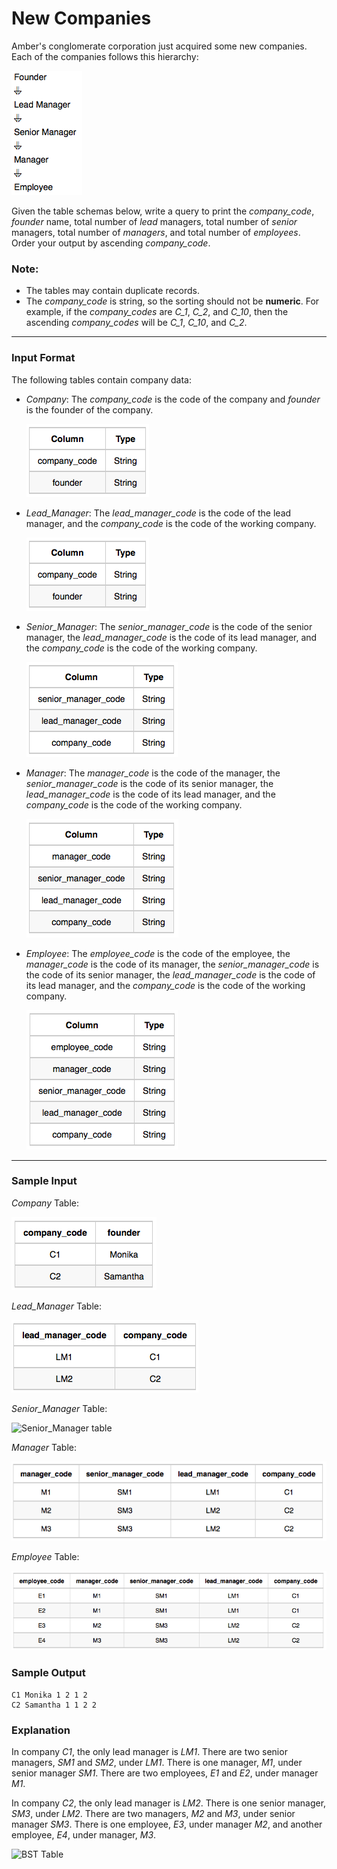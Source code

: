 ﻿# New Companies
Amber's conglomerate corporation just acquired some new companies. Each of the companies follows this hierarchy:

![Hierarchy](hierarchy.png)

Given the table schemas below, write a query to print the *company_code*, *founder* name, total number of *lead* managers, total number of *senior* managers, total number of *managers*, and total number of *employees*. Order your output by ascending *company_code*.
### Note:
 * The tables may contain duplicate records.
 * The *company_code* is string, so the sorting should not be **numeric**. For example, if the *company_codes* are *C_1*, *C_2*, and *C_10*, then the ascending *company_codes* will be *C_1*, *C_10*, and *C_2*.
---
### Input Format
The following tables contain company data:
 * *Company*: The *company_code* is the code of the company and *founder* is the founder of the company.

   ![Company table](table_company.png)
 * *Lead_Manager*: The *lead_manager_code* is the code of the lead manager, and the *company_code* is the code of the working company.   
 
   ![Lead_Manager table](table_lead_manager.png)
 * *Senior_Manager*: The *senior_manager_code* is the code of the senior manager, the *lead_manager_code* is the code of its lead manager, and the *company_code* is the code of the working company.
   
   ![Senior_Manager table](table_senior_manager.png)
 * *Manager*: The *manager_code* is the code of the manager, the *senior_manager_code* is the code of its senior manager, the *lead_manager_code* is the code of its lead manager, and the *company_code* is the code of the working company.
 
   ![Manager table](table_manager.png)
 * *Employee*: The *employee_code* is the code of the employee, the *manager_code* is the code of its manager, the *senior_manager_code* is the code of its senior manager, the *lead_manager_code* is the code of its lead manager, and the *company_code* is the code of the working company.
 
   ![Employee table](table_employee.png)
---
### Sample Input
*Company* Table:

![Company table](company.png)

*Lead_Manager* Table:

![Lead_Manager table](lead_manager.png)

*Senior_Manager* Table:

![Senior_Manager table](sennnior_manager.png)

*Manager* Table:

![Manager table](manager.png)

*Employee* Table:

![Employee table](employee.png)
### Sample Output
```
C1 Monika 1 2 1 2
C2 Samantha 1 1 2 2
```
### Explanation
In company *C1*, the only lead manager is *LM1*. There are two senior managers, *SM1* and *SM2*, under *LM1*. There is one manager, *M1*, under senior manager *SM1*. There are two employees, *E1* and *E2*, under manager *M1*.

In company *C2*, the only lead manager is *LM2*. There is one senior manager, *SM3*, under *LM2*. There are two managers, *M2* and *M3*, under senior manager *SM3*. There is one employee, *E3*, under manager *M2*, and another employee, *E4*, under manager, *M3*.

![BST Table](image3.png)